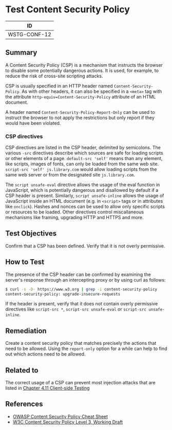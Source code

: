 # Test Content Security Policy

|ID          |
|------------|
|WSTG-CONF-12|

## Summary

A Content Security Policy (CSP) is a mechanism that instructs the browser to
disable some potentially dangerous actions. It is used, for example, to reduce the
risk of cross-site scripting attacks.

CSP is usually specified in an HTTP header named `Content-Security-Policy`. As
with other headers, it can also be specified in a `<meta>` tag with the attribute
`http-equiv=Content-Security-Policy` attribute of an HTML document.

A header named `Content-Security-Policy-Report-Only` can be used to instruct the
browser to not apply the restrictions but only report if they would have been
violated.

### CSP directives

CSP directives are listed in the CSP header, delimited by semicolons.
The various `-src` directives describe which sources are safe for loading
scripts or other elements of a page. `default-src 'self'` means than any
element, like scripts, images of fonts, can only be loaded from the same web
site. `script-src 'self' js.library.com` would allow loading scripts from the
same web server or from the designated site `js.library.com`.

The `script unsafe-eval` directive allows the usage of the eval function in JavaScript,
which is potentially dangerous and disallowed by default if a CSP header is
present. Similarly, `script unsafe-inline` allows the usage of JavaScript inside
an HTML document (e.g. in `<script>` tags or in attributes like `onclick`).
Hashes and nonces can be used to allow only specific scripts or resources to be
loaded. Other directives control miscallaneous mechanisms like framing,
upgrading HTTP and HTTPS and more.
## Test Objectives

Confirm that a CSP has been defined. Verify that it is not overly permissive.

## How to Test

The presence of the CSP header can be confirmed by examining the server's
response through an intercepting proxy or by using curl as follows:

```bash
$ curl -s -D- https://www.w3.org | grep -i content-security-policy
content-security-policy: upgrade-insecure-requests
```

If the header is present, verify that it does not contain overly permissive
directives like `script-src *`, `script-src unsafe-eval` or `script-src
unsafe-inline`.

## Remediation

Create a content security policy that matches precisely the actions that need to
be allowed. Using the `report-only` option for a while can help to find out
which actions need to be allowed.
## Related to

The correct usage of a CSP can prevent most injection attacks that are listed in
[Chapter 4.11 Client-side Testing](../11-Client-side_Testing/README.md)

## References

- [OWASP Content Security Policy Cheat
  Sheet](https://cheatsheetseries.owasp.org/cheatsheets/Content_Security_Policy_Cheat_Sheet.html)
- [W3C Content Security Policy Level 3, Working
  Draft](https://www.w3.org/TR/CSP3/)
